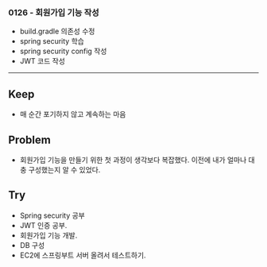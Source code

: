 ### 0126 - 회원가입 기능 작성
- build.gradle 의존성 수정
- spring security 학습
- spring security config 작성
- JWT 코드 작성

<hr>

## Keep
- 매 순간 포기하지 않고 계속하는 마음


## Problem
- 회원가입 기능을 만들기 위한 첫 과정이 생각보다 복잡했다. 이전에 내가 얼마나 대충 구성했는지 알 수 있었다.


## Try
- Spring security 공부
- JWT 인증 공부.
- 회원가입 기능 개발.
- DB 구성
- EC2에 스프링부트 서버 올려서 테스트하기.

